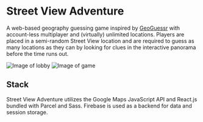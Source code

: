 # Street View Adventure
A web-based geography guessing game inspired by [GeoGuessr](https://www.geoguessr.com/) with account-less multiplayer and (virtually) unlimited locations. Players are placed in a semi-random Street View location and are required to guess as many locations as they can by looking for clues in the interactive panorama before the time runs out.

<img src="https://i.ibb.co/kGrRVhg/Screen-Shot-2020-06-06-at-11-24-22.png" alt="Image of lobby" />
<img src="https://i.ibb.co/d4Yhf1Q/Screen-Shot-2020-06-06-at-11-28-20.png" alt="Image of game" />

## Stack
Street View Adventure utilizes the Google Maps JavaScript API and React.js bundled with Parcel and Sass. Firebase is used as a backend for data and session storage.
